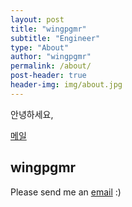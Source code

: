 ```yaml
---
layout: post
title: "wingpgmr"
subtitle: "Engineer"
type: "About"
author: "wingpgmr"
permalink: /about/
post-header: true
header-img: img/about.jpg
---
```


안녕하세요,


[메일](mailto:wingpgmr@gmail.com)

## wingpgmr

Please send me an [email](mailto:wingpgmr@gmail.com) :)

<br />
